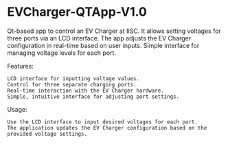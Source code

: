 # EVCharger-QTApp-V1.0
Qt-based app to control an EV Charger at IISC. It allows setting voltages for three ports via an LCD interface. The app adjusts the EV Charger configuration in real-time based on user inputs. Simple interface for managing voltage levels for each port.

Features:

    LCD interface for inputting voltage values.
    Control for three separate charging ports.
    Real-time interaction with the EV Charger hardware.
    Simple, intuitive interface for adjusting port settings.

Usage:

    Use the LCD interface to input desired voltages for each port.
    The application updates the EV Charger configuration based on the provided voltage settings.


